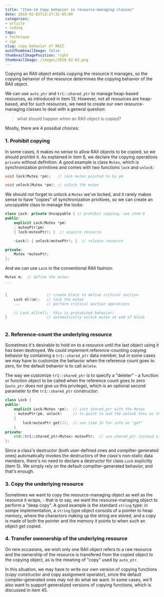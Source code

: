 ```yaml
---
title: "Item-14 Copy behavior in resource-managing classes"
date: 2018-02-02T13:27:32-05:00
categories:
- article
- coding
tags:
- technique
- cpp
slug: copy behavior of RAII
autoThumbnailImage: false
thumbnailImagePosition: right
thumbnailImage: /images/2018-02-02.png
---
```


Copying an RAII object entails copying the resource it manages, so the copying behavior of the resource determines the copying behavior of the RAII object.
<!--more-->


We can use `auto_ptr` and `tr1::shared_ptr` to manage heap-based resources, as introduced in item 13. However, not all resources are heap-based, and for such resources, we need to create our own resource-managing classes to deal with a general question: 

>what should happen when an RAII object is copied?

Mostly, there are 4 possibal choices:

### 1. Prohibit copying

In some cases, it makes no sense to allow RAII objects to be copied, so we should prohibit it. As explained in item 6, we declare the copying operations `private` without definition. A good example is class `Mutex`, which is synchronization primitives and comes with two functions `lock` and `unlock`:

```cpp
void lock(Mutex *pm);   // lock mutex pointed to by pm

void unlock(Mutex *pm); // unlock the mutex
```

We should not forget to unlock a `Mutex` we've locked, and it rarely makes sense to have "copies" of synchronization privitives, so we can create an uncopyable class to manage the locks:

```cpp
class Lock: private Uncopyable { // prohibit copying, see item 6
public:
    explicit Lock(Mutex *pm)
    : mutexPtr(pm)
    { lock(mutexPtr); }  // acquire resource

    ~Lock() { unlock(mutexPtr); }  // release resource

private:
    Mutex *mutexPtr;
};
```

And we can use `Lock` in the conventional RAII fashion:

```cpp
Mutex m;  // define the mutex
...


{                  // create block to define critical section
    Lock ml(&m);   // lock the mutex
    ...            // perform critical section operations

    // Lock ml2(ml);  this is prohibited behavior!
}                  // automatically unlock mutex at end of block
 
```

### 2. Reference-count the underlying resource

Sometimes it's desirable to hold on to a resource until the last object using it has been destroyed. We could implement reference-counting copying behavior by containing a `tr1::shared_ptr` data member, but in some cases we may have to customize the behavior when the reference count goes to zero, for the default behavior is to call `delete`.

The way we customize `tr1::shared_ptr` is to specify a "deleter" - a function or function object to be called when the reference count goes to zero (`auto_ptr` does not give us this privilege), which is an optional second parameter to the `tr1::shared_ptr` constructor:

```cpp
class Lock {
public:
    explicit Lock(Mutex *pm);  // init shared_ptr with the Mutex
    : mutexPtr(pm, unlock)     // to point to and the unlock func as the deleter
    {
        lock(mutexPtr.get());  // see item 15 for info on "get"
    }
private:
    std::tr1::shared_ptr<Mutex> mutexPtr;  // use shared_ptr instead of raw pointer
};
```

Since a class's destructor (both user-defined ones and compilter-generated ones) automatically invokes the destructors of the class's non-static data members, there's no need to declare a destructor for class `Lock` explicitly (item 5). We simply rely on the default compilter-generated behavior, and that's enough.

### 3. Copy the underlying resource

Sometimes we want to copy the resource-managing object as well as the resource it wraps, - that is to say, we want the resourse-managing object to perform a "deep copy". A good example is the standard `string` type: in sompe implementation, a `string` type object consists of a pointer to heap memory, where the charactors making up the string are stored, and a copy is made of both the pointer and the memory it points to when such an object get copied.

### 4. Transfer owenership of the underlying resource

On rere occasions, we wish only one RAII object refers to a raw resource and the ownership of the resource is transfered from the copied object to the copying object, as is the meaning of "copy" used by `auto_ptr`.

In this situation, we may have to write our own version of copying functions (copy constructor and copy assignment operator), since the default compiler-generated ones may not do what we want. In some cases, we'll also want to support generalized versions of copying functions, which is discussed in item 45.